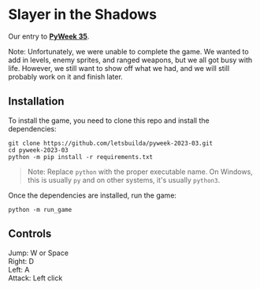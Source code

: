 # Slayer in the Shadows

Our entry to **[PyWeek 35](https://pyweek.org)**.

Note: Unfortunately, we were unable to complete the game. We wanted to add in levels, enemy sprites, and ranged weapons,
but we all got busy with life. However, we still want to show off what we had, and we will still probably work on it and
finish later.

## Installation

To install the game, you need to clone this repo and install the dependencies:

```commandline
git clone https://github.com/letsbuilda/pyweek-2023-03.git
cd pyweek-2023-03
python -m pip install -r requirements.txt
```

> Note: Replace `python` with the proper executable name. On Windows, this is usually `py` and on other systems, it's
> usually `python3`.

Once the dependencies are installed, run the game:

```commandline
python -m run_game
```

## Controls

Jump: W or Space  
Right: D  
Left: A  
Attack: Left click  


